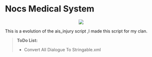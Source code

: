 # Nocs Medical System
<p align="center">
        <img src="https://img.shields.io/badge/version-1.0.0-blue.svg"
</p>

This is a evolution of the ais_injury script ,I made this script for my clan.

> **ToDo List:**
>  
> - Convert All Dialogue To Stringable.xml
